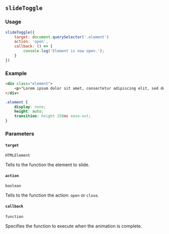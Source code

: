 ## `slideToggle`

### Usage

```javascript
slideToggle({
    target: document.querySelector('.element')
    action: 'open',
    callback: () => {
        console.log('Element is now open.');
    }
})
```

### Example

```html
<div class="element">
    <p>"Lorem ipsum dolor sit amet, consectetur adipiscing elit, sed do eiusmod tempor incididunt ut labore et dolore magna aliqua. Ut enim ad minim veniam, quis nostrud exercitation ullamco laboris nisi ut aliquip ex ea commodo consequat. Duis aute irure dolor in reprehenderit in voluptate velit esse cillum dolore eu fugiat nulla pariatur. Excepteur sint occaecat cupidatat non proident, sunt in culpa qui officia deserunt mollit anim id est laborum."</p>
</div>
```

```css
.element {
    display: none;
    height: auto;
    transition: height 250ms ease-out;
}
```

### Parameters

#### `target`

`HTMLElement`

Tells to the function the element to slide.

#### `action`

`boolean`

Tells to the function the action: `open` or `close`.

#### `callback`

`function`

Specifies the function to execute when the animation is complete.
